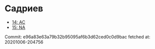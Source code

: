 # Садриев
- [14: AC](14.md)
- [15: NA](15.md)

Commit: e96a83e63a79b32b95095af6b3d62ced0c0d9bac
 fetched at: 20201006-204756
